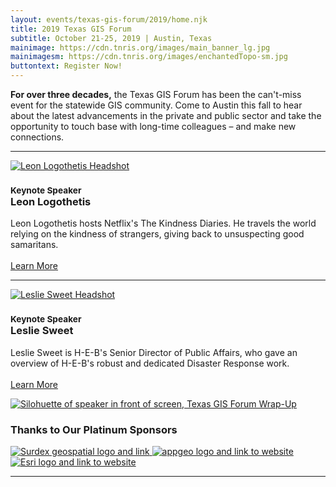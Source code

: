 ```yaml
---
layout: events/texas-gis-forum/2019/home.njk
title: 2019 Texas GIS Forum
subtitle: October 21-25, 2019 | Austin, Texas
mainimage: https://cdn.tnris.org/images/main_banner_lg.jpg
mainimagesm: https://cdn.tnris.org/images/enchantedTopo-sm.jpg
buttontext: Register Now!
---
```


<div class="col-md-6">
  <p class="lead"><strong>For over three decades,</strong> the Texas GIS Forum has been the can't-miss event for the statewide GIS community. Come to Austin this fall to hear about the latest advancements in the private and public sector and take the opportunity to touch base with long-time colleagues – and make new connections.</p>
  <hr class="clearfix">
  <a class="pull-right" href="/news/2019-06-11/forum-keynote-leon-logothetis-host-kindness-diaries">
  <img class="img-circle kn-headshot-2019" src="https://cdn.tnris.org/images/leon_headshot_th.jpg" alt="Leon Logothetis Headshot">
  </a>
  <h3><small>Keynote Speaker</small><br><strong>Leon Logothetis</strong></h3>
  <p>Leon Logothetis hosts Netflix's The Kindness Diaries. He travels the world relying on the kindness of strangers, giving back to unsuspecting good samaritans.<br><br>
  <a href="/news/2019-06-11/forum-keynote-leon-logothetis-host-kindness-diaries"><i class="glyphicon glyphicon-arrow-right"></i> Learn More</a></p>
  <hr class="clearfix">
  <a class="pull-right" href="/news/2019-09-18/forum-keynote-justen-noakes-heb-director-emergency-preparedness">
  <img class="img-circle kn-headshot-2019" src="https://cdn.tnris.org/images/leslie_sweet_headshot.jpg" alt="Leslie Sweet Headshot">
  </a>
  <h3><small>Keynote Speaker</small><br><strong>Leslie Sweet</strong></h3>
  <p>Leslie Sweet is H-E-B's Senior Director of Public Affairs, who gave an overview of H-E-B's robust and dedicated Disaster Response work.<br><br>
  <a href="/news/2019-09-18/forum-keynote-justen-noakes-heb-director-emergency-preparedness"><i class="glyphicon glyphicon-arrow-right"></i> Learn More</a></p>
</div>
<div class="col-sm-6 ">  
<a href="/news/2019-11-04/texas-gis-forum-2019-wrap-up-photo-recap">
  <img class="img-fluid" src="https://cdn.tnris.org/images/txgisforum2019wrapup_md.jpg" alt="Silohuette of speaker in front of screen, Texas GIS Forum Wrap-Up">
</a>
<h3>Thanks to Our Platinum Sponsors</h3>
  <p>
    <a class="welcome-logo-2019" href="http://www.surdex.com/">
      <img alt="Surdex geospatial logo and link" src="https://cdn.tnris.org/images/surdex_logo.png">
    </a>
    <a class="welcome-logo-2019" href="http://appgeo.com">
      <img  alt="appgeo logo and link to website" src="https://cdn.tnris.org/images/appgeo_logo.png">
    </a>
    <a class="welcome-logo-2019" href="http://www.esri.com">
      <img alt="Esri logo and link to website" src="https://cdn.tnris.org/images/esri_where_logo.png">
    </a>
  </p>
</div>
<hr class="clearfix">
